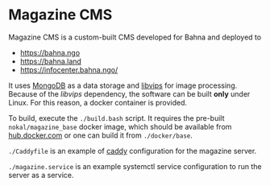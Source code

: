 # Magazine CMS

Magazine CMS is a custom-built CMS developed for Bahna and deployed to 

- https://bahna.ngo
- https://bahna.land
- https://infocenter.bahna.ngo/

It uses [MongoDB](https://www.mongodb.com) as a data storage and [libvips](https://github.com/libvips/libvips) for image processing. Because of the _libvips_ dependency, the software can be built **only** under Linux. For this reason, a  docker container is provided.

To build, execute the `./build.bash` script. It requires the pre-built `nokal/magazine_base` docker image, which should be available from [hub.docker.com](https://hub.docker.com/r/nokal/magazine_base) or one can build it from `./docker/base`. 

`./Caddyfile` is an example of [caddy](https://caddyserver.com) configuration for the magazine server.

`./magazine.service` is an example systemctl service configuration to run the server as a service.
